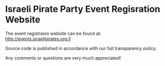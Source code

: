 Israeli Pirate Party Event Regisration Website
==============================================

The event registraion website can be found at: http://events.israelipirates.org.il

Source code is published in accordance with our full transparency policy.

Any comments or questions are very much appreciated!
